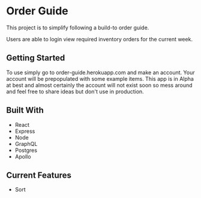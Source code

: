 # Order Guide

This project is to simplify following a build-to order guide.

Users are able to login view required inventory orders for the current week.

## Getting Started

To use simply go to order-guide.herokuapp.com and make an account. Your account will be prepopulated with some example items. This app is in Alpha at best and almost certainly the account will not exist soon so mess around and feel free to share ideas but don't use in production.

## Built With

- React
- Express
- Node
- GraphQL
- Postgres
- Apollo

## Current Features

- Sort
